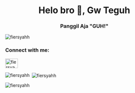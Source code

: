<h1 align="center">Helo bro 👋, Gw Teguh</h1>
<h3 align="center">Panggil Aja "GUH!"</h3>

<p align="left"> <img src="https://komarev.com/ghpvc/?username=fiersyahh&label=Profile%20views&color=0e75b6&style=flat" alt="fiersyahh" /> </p>

<h3 align="left">Connect with me:</h3>
<p align="left">
<a href="https://instagram.com/fiersyahh" target="blank"><img align="center" src="https://raw.githubusercontent.com/rahuldkjain/github-profile-readme-generator/master/src/images/icons/Social/instagram.svg" alt="fiersyahh" height="30" width="40" /></a>
</p>


<p><img align="left" src="https://github-readme-stats.vercel.app/api/top-langs?username=fiersyahh&show_icons=true&locale=en&layout=compact" alt="fiersyahh" /></p>

<p>&nbsp;<img align="center" src="https://github-readme-stats.vercel.app/api?username=fiersyahh&show_icons=true&locale=en" alt="fiersyahh" /></p>

<p><img align="center" src="https://github-readme-streak-stats.herokuapp.com/?user=fiersyahh&" alt="fiersyahh" /></p>
